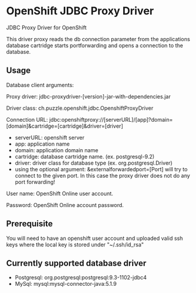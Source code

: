 OpenShift JDBC Proxy Driver
===========================

JDBC Proxy Driver for OpenShift

This driver proxy reads the db connection parameter from the applications database cartridge starts portforwarding and opens a connection to the database. 

Usage
-----
Database client arguments:

Proxy driver: 
jdbc-proxydriver-[version]-jar-with-dependencies.jar

Driver class:
ch.puzzle.openshift.jdbc.OpenshiftProxyDriver

Connection URL:
jdbc:openshiftproxy://[serverURL]/[app]?domain=[domain]&cartridge=[cartridge]&driver=[driver]
* serverURL: openshift server
* app: application name
* domain: application domain name
* cartridge: database cartridge name. (ex. postgresql-9.2)
* driver: driver class for database type (ex. org.postgresql.Driver)
* using the optional argument: &externalforwardedport=[Port] will try to connect to the given port. In this case the proxy driver does not do any port forwarding!

User name:
OpenShift Online user account.

Password:
OpenShift Online account password. 

Prerequisite
------------
You will need to have an openshift user account and uploaded valid ssh keys where the local key is stored under "~/.ssh/id_rsa"

Currently supported database driver
-------------------------
* Postgresql: org.postgresql:postgresql:9.3-1102-jdbc4
* MySql: mysql:mysql-connector-java:5.1.9

